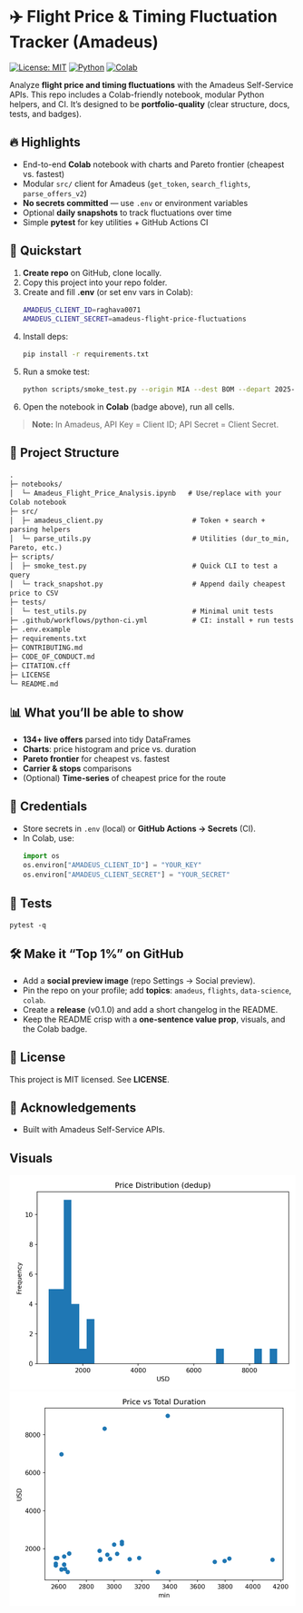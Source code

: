 # ✈️ Flight Price & Timing Fluctuation Tracker (Amadeus)

[![License: MIT](https://img.shields.io/badge/License-MIT-green.svg)](LICENSE)
[![Python](https://img.shields.io/badge/python-3.10%2B-blue.svg)](#)
[![Colab](https://img.shields.io/badge/Run%20in-Colab-orange)](https://colab.research.google.com/github/raghava0071/amadeus-flight-price-fluctuations/blob/main/notebooks/Amadeus_Flight_Price_Analysis.ipynb)

Analyze **flight price and timing fluctuations** with the Amadeus Self-Service APIs.
This repo includes a Colab-friendly notebook, modular Python helpers, and CI.
It’s designed to be **portfolio-quality** (clear structure, docs, tests, and badges).

## 🔥 Highlights
- End-to-end **Colab** notebook with charts and Pareto frontier (cheapest vs. fastest)
- Modular `src/` client for Amadeus (`get_token`, `search_flights`, `parse_offers_v2`)
- **No secrets committed** — use `.env` or environment variables
- Optional **daily snapshots** to track fluctuations over time
- Simple **pytest** for key utilities + GitHub Actions CI

## 🚀 Quickstart
1. **Create repo** on GitHub, clone locally.
2. Copy this project into your repo folder.
3. Create and fill **.env** (or set env vars in Colab):
   ```bash
   AMADEUS_CLIENT_ID=raghava0071
   AMADEUS_CLIENT_SECRET=amadeus-flight-price-fluctuations
   ```
4. Install deps:
   ```bash
   pip install -r requirements.txt
   ```
5. Run a smoke test:
   ```bash
   python scripts/smoke_test.py --origin MIA --dest BOM --depart 2025-12-04 --return 2026-01-16
   ```
6. Open the notebook in **Colab** (badge above), run all cells.

> **Note:** In Amadeus, API Key = Client ID; API Secret = Client Secret.

## 🧭 Project Structure
```
.
├─ notebooks/
│  └─ Amadeus_Flight_Price_Analysis.ipynb   # Use/replace with your Colab notebook
├─ src/
│  ├─ amadeus_client.py                      # Token + search + parsing helpers
│  └─ parse_utils.py                         # Utilities (dur_to_min, Pareto, etc.)
├─ scripts/
│  ├─ smoke_test.py                          # Quick CLI to test a query
│  └─ track_snapshot.py                      # Append daily cheapest price to CSV
├─ tests/
│  └─ test_utils.py                          # Minimal unit tests
├─ .github/workflows/python-ci.yml           # CI: install + run tests
├─ .env.example
├─ requirements.txt
├─ CONTRIBUTING.md
├─ CODE_OF_CONDUCT.md
├─ CITATION.cff
├─ LICENSE
└─ README.md
```

## 📊 What you’ll be able to show
- **134+ live offers** parsed into tidy DataFrames
- **Charts**: price histogram and price vs. duration
- **Pareto frontier** for cheapest vs. fastest
- **Carrier & stops** comparisons
- (Optional) **Time-series** of cheapest price for the route

## 🔑 Credentials
- Store secrets in `.env` (local) or **GitHub Actions → Secrets** (CI).
- In Colab, use:
  ```python
  import os
  os.environ["AMADEUS_CLIENT_ID"] = "YOUR_KEY"
  os.environ["AMADEUS_CLIENT_SECRET"] = "YOUR_SECRET"
  ```

## 🧪 Tests
```
pytest -q
```

## 🛠️ Make it “Top 1%” on GitHub
- Add a **social preview image** (repo Settings → Social preview).
- Pin the repo on your profile; add **topics**: `amadeus`, `flights`, `data-science`, `colab`.
- Create a **release** (v0.1.0) and add a short changelog in the README.
- Keep the README crisp with a **one-sentence value prop**, visuals, and the Colab badge.

## 📄 License
This project is MIT licensed. See **LICENSE**.

## 🙏 Acknowledgements
- Built with Amadeus Self-Service APIs.


## Visuals
![Price distribution](assets/price_hist.png)
![Price vs duration](assets/price_vs_duration.png)
